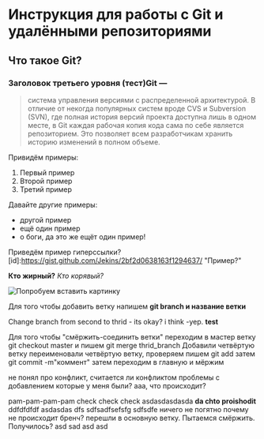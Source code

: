 # Инструкция для работы с Git и удалёнными репозиториями

## Что такое Git? 
### Заголовок третьего уровня (тест)Git — 
>система управления версиями с распределенной архитектурой. В отличие от некогда популярных систем вроде CVS и Subversion (SVN), где полная история версий проекта доступна лишь в одном месте, в Git каждая рабочая копия кода сама по себе является репозиторием. Это позволяет всем разработчикам хранить историю изменений в полном объеме.

Привидём примеры:
1. Первый пример
2. Второй пример
3. Третий пример

Давайте другие примеры:
* другой пример 
* ещё один пример
* о боги, да это же ещёт один пример! 

Приведём пример гиперссылки? 
 [id]:https://gist.github.com/Jekins/2bf2d0638163f1294637/ "Пример?"


**Кто жирный?**
*Кто корявый?*

![Попробуем вставить картинку](https://www.meme-arsenal.com/memes/9c079c0ea5dcacbf60e4a93befbc3fc8.jpg)

Для того чтобы добавить ветку напишем **git branch и название ветки** 

Change branch from second to thrid - its okay? 
i think -yep.
**test**

Для того чтобы "смёржить-соединить ветки" переходим в мастер ветку git checkout master
и пишем git merge thrid_branch
Добавили четвёртую ветку
переименовали четвёртую ветку, проверяем
пишем git add
затем 
git commit -m"коммент"
затем переходим в главную и мёржим

не понял про конфликт, считается ли конфликтом проблемы с добавлением которые у меня были? 
ааа, что происходит? 

pam-pam-pam-pam
check
check
check
asdasdasdasda
**da chto proishodit**
ddfdfdfdf
asdasdas
dfs
sdfsadfsefsfg
sdfsdfe
ничего не погятно почему не происходит бренч? 
перешли в основную ветку. Пытаемся смёржить. Получилось? asd
sad
asd
asd

